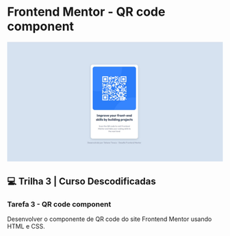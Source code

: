 # Frontend Mentor - QR code component

![QR code component](./assets/design/Desafio-QR-Code-Frontend-Mentor.jpg)

## 💻 Trilha 3 | Curso Descodificadas

### Tarefa 3 - QR code component

Desenvolver o componente de QR code do site Frontend Mentor usando HTML e CSS.





